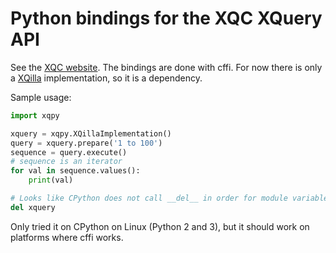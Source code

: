 # Python bindings for the XQC XQuery API

See the [XQC website](https://sourceforge.net/projects/xqc/). 
The bindings are done with cffi.
For now there is only a [XQilla](http://xqilla.sourceforge.net) implementation, so it is a dependency.

Sample usage:

```python
import xqpy

xquery = xqpy.XQillaImplementation()
query = xquery.prepare('1 to 100')
sequence = query.execute()
# sequence is an iterator
for val in sequence.values():
    print(val)

# Looks like CPython does not call __del__ in order for module variables otherwise?!
del xquery
```

Only tried it on CPython on Linux (Python 2 and 3), but it should work on platforms where cffi works.
